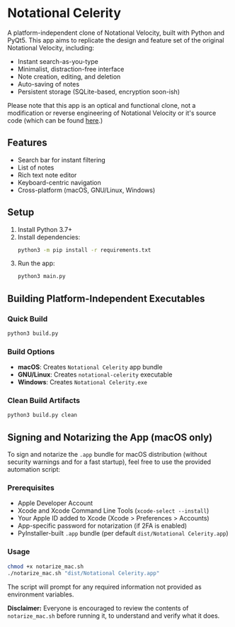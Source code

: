 # Notational Celerity

A platform-independent clone of Notational Velocity, built with Python and PyQt5. This app aims to replicate the design and feature set of the original Notational Velocity, including:

- Instant search-as-you-type
- Minimalist, distraction-free interface
- Note creation, editing, and deletion
- Auto-saving of notes
- Persistent storage (SQLite-based, encryption soon-ish)

Please note that this app is an optical and functional clone, not a modification or reverse engineering of Notational Velocity or it's source code (which can be found [here](https://github.com/scrod/nv/).)

## Features
- Search bar for instant filtering
- List of notes
- Rich text note editor
- Keyboard-centric navigation
- Cross-platform (macOS, GNU/Linux, Windows)

## Setup

1. Install Python 3.7+
2. Install dependencies:
   ```sh
   python3 -m pip install -r requirements.txt
   ```
3. Run the app:
   ```sh
   python3 main.py
   ```

## Building Platform-Independent Executables

### Quick Build
```sh
python3 build.py
```

### Build Options
- **macOS**: Creates `Notational Celerity` app bundle
- **GNU/Linux**: Creates `notational-celerity` executable
- **Windows**: Creates `Notational Celerity.exe`

### Clean Build Artifacts
```sh
python3 build.py clean
```

## Signing and Notarizing the App (macOS only)

To sign and notarize the `.app` bundle for macOS distribution (without security warnings and for a fast startup), feel free to use the provided automation script:

### Prerequisites
- Apple Developer Account
- Xcode and Xcode Command Line Tools (`xcode-select --install`)
- Your Apple ID added to Xcode (Xcode > Preferences > Accounts)
- App-specific password for notarization (if 2FA is enabled)
- PyInstaller-built `.app` bundle (per default `dist/Notational Celerity.app`)

### Usage
```sh
chmod +x notarize_mac.sh
./notarize_mac.sh "dist/Notational Celerity.app"
```
The script will prompt for any required information not provided as environment variables.

**Disclaimer:**
Everyone is encouraged to review the contents of `notarize_mac.sh` before running it, to understand and verify what it does.
